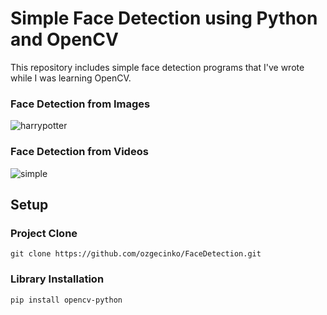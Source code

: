 # Simple Face Detection using Python and OpenCV
This repository includes simple face detection programs that I've wrote while I was learning OpenCV.

### Face Detection from Images
![harrypotter](https://user-images.githubusercontent.com/58422765/131921290-e8ef4d34-fdfc-41d2-869e-0d13ea96f43d.PNG)

### Face Detection from Videos
![simple](https://user-images.githubusercontent.com/58422765/131922131-8364e800-f6fa-4f05-9a7c-a586f7d6f629.gif)

## Setup 
### Project Clone
```
git clone https://github.com/ozgecinko/FaceDetection.git
```

### Library Installation
```
pip install opencv-python
```
